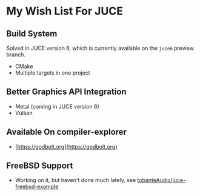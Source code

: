 # My Wish List For JUCE

## Build System

Solved in JUCE version 6, which is currently available on the `juce6` preview branch.

- CMake
- Multiple targets in one project

## Better Graphics API Integration

- Metal (coming in JUCE version 6)
- Vulkan

## Available On compiler-explorer

- [https://godbolt.org](https://godbolt.org)

## FreeBSD Support

- Working on it, but haven't done much lately, see [tobanteAudio/juce-freebsd-example](https://github.com/tobanteAudio/juce-freebsd-example)
